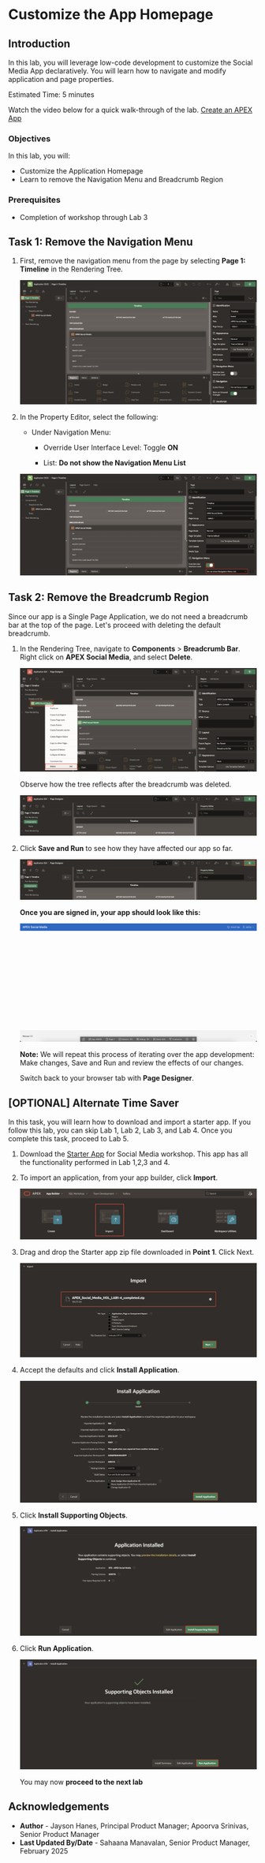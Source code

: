 # Customize the App Homepage

## Introduction

In this lab, you will leverage low-code development to customize the Social Media App declaratively. You will learn how to navigate and modify application and page properties.

Estimated Time: 5 minutes

Watch the video below for a quick walk-through of the lab.
[Create an APEX App](videohub:1_bgxyfanv)

### Objectives

In this lab, you will:

- Customize the Application Homepage
- Learn to remove the Navigation Menu and Breadcrumb Region

### Prerequisites

- Completion of workshop through Lab 3

## Task 1: Remove the Navigation Menu

1. First, remove the navigation menu from the page by selecting **Page 1: Timeline** in the Rendering Tree.

    ![Page designer is seen](images/property-editor-nav.png "")

2. In the Property Editor, select the following:

    - Under Navigation Menu:

        - Override User Interface Level: Toggle **ON**

        - List: **Do not show the Navigation Menu List**

    ![The Navigation Menu group in the Property Editor](images/nav-menu-group.png "")

## Task 2: Remove the Breadcrumb Region

Since our app is a Single Page Application, we do not need a breadcrumb bar at the top of the page. Let's proceed with deleting the default breadcrumb.

1. In the Rendering Tree, navigate to **Components** > **Breadcrumb Bar**. Right click on **APEX Social Media**, and select **Delete**.

    ![Rendering Tree in Page Designer](images/breadcrumb-delete.png "")

    Observe how the tree reflects after the breadcrumb was deleted.

    ![Rendering Tree in Page Designer](images/after-breadcrumb-delete.png "")

2. Click **Save and Run** to see how they have affected our app so far.

    ![Save and Run button](images/save-and-run.png "")

    **Once you are signed in, your app should look like this:**

    ![The update app after the changes](images/updated-app.png "")

    **Note:** We will repeat this process of iterating over the app development: Make changes, Save and Run and review the effects of our changes.

    Switch back to your browser tab with **Page Designer**.

## [OPTIONAL] Alternate Time Saver

In this task, you will learn how to download and import a starter app. If you follow this lab, you can skip Lab 1, Lab 2, Lab 3, and Lab 4. Once you complete this task, proceed to Lab 5.

1. Download the [Starter App](https://c4u04.objectstorage.us-ashburn-1.oci.customer-oci.com/p/EcTjWk2IuZPZeNnD_fYMcgUhdNDIDA6rt9gaFj_WZMiL7VvxPBNMY60837hu5hga/n/c4u04/b/livelabsfiles/o/data-management-library-files/APEX_Social_Media_HOL_LAB1-4_completed.zip) for Social Media workshop. This app has all the functionality performed in Lab 1,2,3 and 4.

2. To import an application, from your app builder, click **Import**.

    ![App builder homepage](images/import.png)

3. Drag and drop the Starter app zip file downloaded in **Point 1**. Click Next.

    ![Import dialog](images/drag-and-drop.png)

4. Accept the defaults and click **Install Application**.

    ![Install app screen](images/install-app.png)

5. Click **Install Supporting Objects**.

    ![Install app screen](images/install-support.png)

6. Click **Run Application**.

    ![Install app screen](images/run-app2.png)

    You may now **proceed to the next lab**

## Acknowledgements

- **Author** - Jayson Hanes, Principal Product Manager; Apoorva Srinivas, Senior Product Manager
- **Last Updated By/Date** - Sahaana Manavalan, Senior Product Manager, February 2025
